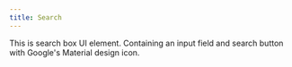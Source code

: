 ```yaml
---
title: Search
---
```


This is search box UI element. Containing an input field and search button with Google's Material design icon.